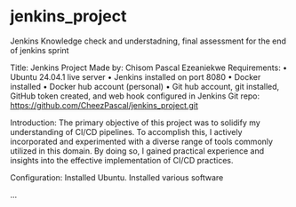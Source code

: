 # jenkins_project
Jenkins Knowledge check and understadning, final assessment for the end of jenkins sprint  

Title: Jenkins Project 
Made by: Chisom Pascal Ezeaniekwe 
Requirements: 
•	Ubuntu 24.04.1 live server
•	Jenkins installed on port 8080
•	Docker installed 
•	Docker hub account (personal)
•	Git hub account, git installed, GitHub token created, and web hook configured in Jenkins
Git repo: https://github.com/CheezPascal/jenkins_project.git

Introduction: 
The primary objective of this project was to solidify my understanding of CI/CD pipelines. To accomplish this, I actively incorporated and experimented with a diverse range of tools commonly utilized in this domain. By doing so, I gained practical experience and insights into the effective implementation of CI/CD practices.

Configuration:
Installed Ubuntu. 
Installed various software 

...
